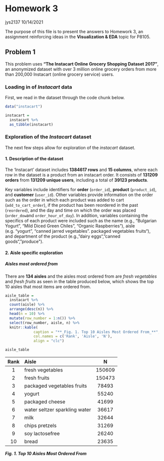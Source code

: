 Homework 3
================
jys2137
10/14/2021

The purpose of this file is to present the answers to Homework 3, an
assignment reinforcing ideas in the **Visualization & EDA** topic for
P8105.

## Problem 1

This problem uses **“The Instacart Online Grocery Shopping Dataset
2017”**, an anonymized dataset with over 3 million online grocery orders
from more than 200,000 Instacart (online grocery service) users.

### Loading in of *Instacart* data

First, we read in the dataset through the code chunk below.

``` r
data("instacart")

instacart = 
  instacart %>% 
  as_tibble(instacart)
```

### Exploration of the *Instacart* dataset

The next few steps allow for exploration of the *instacart* dataset.

#### 1. Description of the dataset

The ‘Instacart’ dataset includes **1384617 rows** and **15 columns**,
where each row in the dataset is a product from an instacart order. It
consists of **131209 orders** from **131209 unique users**, including a
total of **39123 products**.

Key variables include identifiers for **order** (`order_id`),
**product** (`product_id`), and **customer** (`user_id`). Other
variables provide information on the order such as the order in which
each product was added to cart (`add_to_cart_order`), if the product has
been reordered in the past (`reordered`), and the day and time on which
the order was placed (`order_dow`and `order_hour_of_day`). In addition,
variables containing the specifics of each product were included such as
the name (e.g., “Bulgarian Yogurt”, “Mild Diced Green Chiles”, “Organic
Raspberries”), aisle (e.g. “yogurt”, “canned jarred vegetables”.
packaged vegetables fruits“), and department of the product (e.g.,”dairy
eggs“,”canned goods“,”produce").

#### 2. Aisle specific exploration

##### Aisles most ordered from

There are **134 aisles** and the aisles most ordered from are *fresh
vegetables* and *fresh fruits* as seen in the table produced below,
which shows the top 10 aisles that most items are ordered from.

``` r
aisle_table =
  instacart %>% 
  count(aisle) %>% 
  arrange(desc(n)) %>% 
  head(n = 10) %>% 
  mutate(row_number = 1:n()) %>% 
  select(row_number, aisle, n) %>% 
  knitr::kable(
             caption = "**_Fig. 1. Top 10 Aisles Most Ordered From_**",
             col.names = c('Rank', 'Aisle', 'N'),
             align = "clc")

aisle_table
```

| Rank | Aisle                         |   N    |
|:----:|:------------------------------|:------:|
|  1   | fresh vegetables              | 150609 |
|  2   | fresh fruits                  | 150473 |
|  3   | packaged vegetables fruits    | 78493  |
|  4   | yogurt                        | 55240  |
|  5   | packaged cheese               | 41699  |
|  6   | water seltzer sparkling water | 36617  |
|  7   | milk                          | 32644  |
|  8   | chips pretzels                | 31269  |
|  9   | soy lactosefree               | 26240  |
|  10  | bread                         | 23635  |

***Fig. 1. Top 10 Aisles Most Ordered From***
